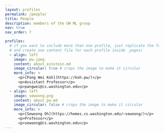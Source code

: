 ```yaml
---
layout: profiles
permalink: /people/
title: People
description: members of the UW ML group
nav: true
nav_order: 7

profiles:
  # if you want to include more than one profile, just replicate the following block
  # and create one content file for each profile inside _pages/
  - align: left
    image: pw.jpeg
    content: about_einstein.md
    image_circular: true # crops the image to make it circular
    more_info: >
      <p>[Pang Wei Koh](https://koh.pw/)</p>
      <p>Assistant Professor</p>
      <p>pangwei@cs.washington.edu</p>
  - align: left
    image: sewoong.png
    content: about_pw.md
    image_circular: false # crops the image to make it circular
    more_info: >
      <p>[Sewoong Oh](https://homes.cs.washington.edu/~sewoong/)</p>
      <p>Professor</p>
      <p>sewoong@cs.washington.edu</p>
---
```


